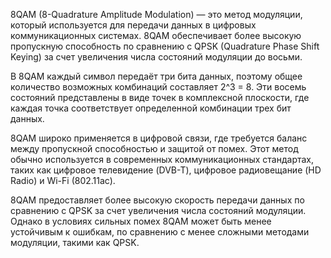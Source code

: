 8QAM (8-Quadrature Amplitude Modulation) — это метод модуляции, который используется для передачи данных в цифровых коммуникационных системах. 8QAM обеспечивает более высокую пропускную способность по сравнению с QPSK (Quadrature Phase Shift Keying) за счет увеличения числа состояний модуляции до восьми.

В 8QAM каждый символ передаёт три бита данных, поэтому общее количество возможных комбинаций составляет 2^3 = 8. Эти восемь состояний представлены в виде точек в комплексной плоскости, где каждая точка соответствует определенной комбинации трех бит данных.

8QAM широко применяется в цифровой связи, где требуется баланс между пропускной способностью и защитой от помех. Этот метод обычно используется в современных коммуникационных стандартах, таких как цифровое телевидение (DVB-T), цифровое радиовещание (HD Radio) и Wi-Fi (802.11ac).

8QAM предоставляет более высокую скорость передачи данных по сравнению с QPSK за счет увеличения числа состояний модуляции. Однако в условиях сильных помех 8QAM может быть менее устойчивым к ошибкам, по сравнению с менее сложными методами модуляции, такими как QPSK.